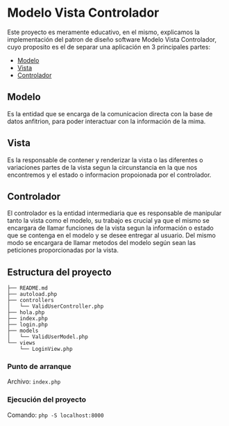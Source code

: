 # Modelo Vista Controlador

Este proyecto es meramente educativo, en el mismo, explicamos la implementación del patron de diseño software Modelo Vista Controlador, cuyo proposito es el de separar una aplicación en 3 principales partes:

- [Modelo](#Modelo)
- [Vista](#Vista)
- [Controlador](#Controlador)

## Modelo

Es la entidad que se encarga de la comunicacion directa con la base de datos anfitrion, para poder interactuar con la información de la mima.

## Vista 

Es la responsable de contener y renderizar la vista o las diferentes o variaciones partes de la vista segun la circunstancia en la que nos encontremos y el estado o informacion propoionada por el controlador.

## Controlador

El controlador es la entidad intermediaria que es responsable de manipular tanto la vista como el modelo, su trabajo es crucial ya que el mismo se encargara de llamar funciones de la vista segun la información o estado que se contenga en el modelo y se desee entregar al usuario. Del mismo modo se encargara de llamar metodos del modelo según sean las peticiones proporcionadas por la vista.

## Estructura del proyecto

```
├── README.md
├── autoload.php
├── controllers
│   └── ValidUserController.php
├── hola.php
├── index.php
├── login.php
├── models
│   └── ValidUserModel.php
└── views
    └── LoginView.php
```

### Punto de arranque

Archivo: `index.php`

### Ejecución del proyecto

Comando: `php -S localhost:8000`

